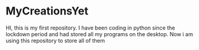 # MyCreationsYet
HI, this is my first repository.
I have been coding in python since the lockdown period and had stored all my programs on the desktop.
Now i am using this repository to store all of them
